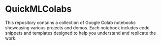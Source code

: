 # QuickMLColabs
This repository contains a collection of Google Colab notebooks showcasing various projects and demos. Each notebook includes code snippets and templates designed to help you understand and replicate the work.
